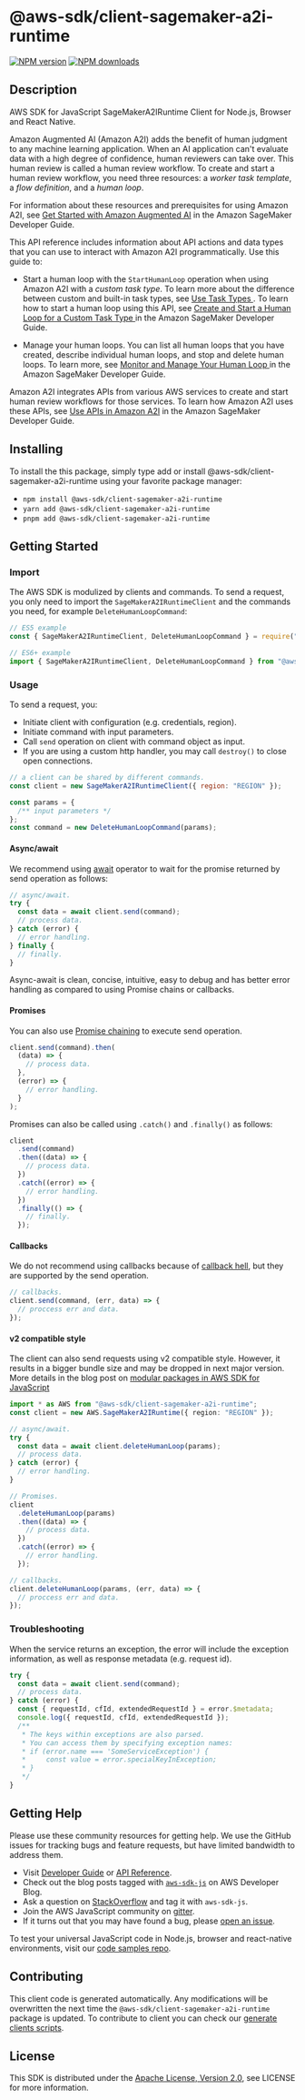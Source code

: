 # @aws-sdk/client-sagemaker-a2i-runtime

[![NPM version](https://img.shields.io/npm/v/@aws-sdk/client-sagemaker-a2i-runtime/latest.svg)](https://www.npmjs.com/package/@aws-sdk/client-sagemaker-a2i-runtime)
[![NPM downloads](https://img.shields.io/npm/dm/@aws-sdk/client-sagemaker-a2i-runtime.svg)](https://www.npmjs.com/package/@aws-sdk/client-sagemaker-a2i-runtime)

## Description

AWS SDK for JavaScript SageMakerA2IRuntime Client for Node.js, Browser and React Native.

<p>Amazon Augmented AI (Amazon A2I) adds the benefit of human judgment to any machine learning
application. When an AI application can't evaluate data with a high degree of confidence,
human reviewers can take over. This human review is called a human review workflow. To create
and start a human review workflow, you need three resources: a <i>worker task
template</i>, a <i>flow definition</i>, and a <i>human
loop</i>.</p>
<p>For information about these resources and prerequisites for using Amazon A2I, see <a href="https://docs.aws.amazon.com/sagemaker/latest/dg/a2i-getting-started.html">Get Started with
Amazon Augmented AI</a> in the Amazon SageMaker Developer Guide.</p>
<p>This API reference includes information about API actions and data types that you can use
to interact with Amazon A2I programmatically. Use this guide to:</p>
<ul>
<li>
<p>Start a human loop with the <code>StartHumanLoop</code> operation when using
Amazon A2I with a <i>custom task type</i>. To learn more about the
difference between custom and built-in task types, see <a href="https://docs.aws.amazon.com/sagemaker/latest/dg/a2i-task-types-general.html">Use Task Types </a>. To learn
how to start a human loop using this API, see <a href="https://docs.aws.amazon.com/sagemaker/latest/dg/a2i-start-human-loop.html#a2i-instructions-starthumanloop">Create and Start a Human Loop for a Custom Task Type </a> in the
Amazon SageMaker Developer Guide.</p>
</li>
<li>
<p>Manage your human loops. You can list all human loops that you have created, describe
individual human loops, and stop and delete human loops. To learn more, see <a href="https://docs.aws.amazon.com/sagemaker/latest/dg/a2i-monitor-humanloop-results.html">Monitor and Manage Your Human Loop </a> in the Amazon SageMaker Developer Guide.</p>
</li>
</ul>
<p>Amazon A2I integrates APIs from various AWS services to create and start human review
workflows for those services. To learn how Amazon A2I uses these APIs, see <a href="https://docs.aws.amazon.com/sagemaker/latest/dg/a2i-api-references.html">Use APIs in
Amazon A2I</a> in the Amazon SageMaker Developer Guide.</p>

## Installing

To install the this package, simply type add or install @aws-sdk/client-sagemaker-a2i-runtime
using your favorite package manager:

- `npm install @aws-sdk/client-sagemaker-a2i-runtime`
- `yarn add @aws-sdk/client-sagemaker-a2i-runtime`
- `pnpm add @aws-sdk/client-sagemaker-a2i-runtime`

## Getting Started

### Import

The AWS SDK is modulized by clients and commands.
To send a request, you only need to import the `SageMakerA2IRuntimeClient` and
the commands you need, for example `DeleteHumanLoopCommand`:

```js
// ES5 example
const { SageMakerA2IRuntimeClient, DeleteHumanLoopCommand } = require("@aws-sdk/client-sagemaker-a2i-runtime");
```

```ts
// ES6+ example
import { SageMakerA2IRuntimeClient, DeleteHumanLoopCommand } from "@aws-sdk/client-sagemaker-a2i-runtime";
```

### Usage

To send a request, you:

- Initiate client with configuration (e.g. credentials, region).
- Initiate command with input parameters.
- Call `send` operation on client with command object as input.
- If you are using a custom http handler, you may call `destroy()` to close open connections.

```js
// a client can be shared by different commands.
const client = new SageMakerA2IRuntimeClient({ region: "REGION" });

const params = {
  /** input parameters */
};
const command = new DeleteHumanLoopCommand(params);
```

#### Async/await

We recommend using [await](https://developer.mozilla.org/en-US/docs/Web/JavaScript/Reference/Operators/await)
operator to wait for the promise returned by send operation as follows:

```js
// async/await.
try {
  const data = await client.send(command);
  // process data.
} catch (error) {
  // error handling.
} finally {
  // finally.
}
```

Async-await is clean, concise, intuitive, easy to debug and has better error handling
as compared to using Promise chains or callbacks.

#### Promises

You can also use [Promise chaining](https://developer.mozilla.org/en-US/docs/Web/JavaScript/Guide/Using_promises#chaining)
to execute send operation.

```js
client.send(command).then(
  (data) => {
    // process data.
  },
  (error) => {
    // error handling.
  }
);
```

Promises can also be called using `.catch()` and `.finally()` as follows:

```js
client
  .send(command)
  .then((data) => {
    // process data.
  })
  .catch((error) => {
    // error handling.
  })
  .finally(() => {
    // finally.
  });
```

#### Callbacks

We do not recommend using callbacks because of [callback hell](http://callbackhell.com/),
but they are supported by the send operation.

```js
// callbacks.
client.send(command, (err, data) => {
  // proccess err and data.
});
```

#### v2 compatible style

The client can also send requests using v2 compatible style.
However, it results in a bigger bundle size and may be dropped in next major version. More details in the blog post
on [modular packages in AWS SDK for JavaScript](https://aws.amazon.com/blogs/developer/modular-packages-in-aws-sdk-for-javascript/)

```ts
import * as AWS from "@aws-sdk/client-sagemaker-a2i-runtime";
const client = new AWS.SageMakerA2IRuntime({ region: "REGION" });

// async/await.
try {
  const data = await client.deleteHumanLoop(params);
  // process data.
} catch (error) {
  // error handling.
}

// Promises.
client
  .deleteHumanLoop(params)
  .then((data) => {
    // process data.
  })
  .catch((error) => {
    // error handling.
  });

// callbacks.
client.deleteHumanLoop(params, (err, data) => {
  // proccess err and data.
});
```

### Troubleshooting

When the service returns an exception, the error will include the exception information,
as well as response metadata (e.g. request id).

```js
try {
  const data = await client.send(command);
  // process data.
} catch (error) {
  const { requestId, cfId, extendedRequestId } = error.$metadata;
  console.log({ requestId, cfId, extendedRequestId });
  /**
   * The keys within exceptions are also parsed.
   * You can access them by specifying exception names:
   * if (error.name === 'SomeServiceException') {
   *     const value = error.specialKeyInException;
   * }
   */
}
```

## Getting Help

Please use these community resources for getting help.
We use the GitHub issues for tracking bugs and feature requests, but have limited bandwidth to address them.

- Visit [Developer Guide](https://docs.aws.amazon.com/sdk-for-javascript/v3/developer-guide/welcome.html)
  or [API Reference](https://docs.aws.amazon.com/AWSJavaScriptSDK/v3/latest/index.html).
- Check out the blog posts tagged with [`aws-sdk-js`](https://aws.amazon.com/blogs/developer/tag/aws-sdk-js/)
  on AWS Developer Blog.
- Ask a question on [StackOverflow](https://stackoverflow.com/questions/tagged/aws-sdk-js) and tag it with `aws-sdk-js`.
- Join the AWS JavaScript community on [gitter](https://gitter.im/aws/aws-sdk-js-v3).
- If it turns out that you may have found a bug, please [open an issue](https://github.com/aws/aws-sdk-js-v3/issues/new/choose).

To test your universal JavaScript code in Node.js, browser and react-native environments,
visit our [code samples repo](https://github.com/aws-samples/aws-sdk-js-tests).

## Contributing

This client code is generated automatically. Any modifications will be overwritten the next time the `@aws-sdk/client-sagemaker-a2i-runtime` package is updated.
To contribute to client you can check our [generate clients scripts](https://github.com/aws/aws-sdk-js-v3/tree/main/scripts/generate-clients).

## License

This SDK is distributed under the
[Apache License, Version 2.0](http://www.apache.org/licenses/LICENSE-2.0),
see LICENSE for more information.
